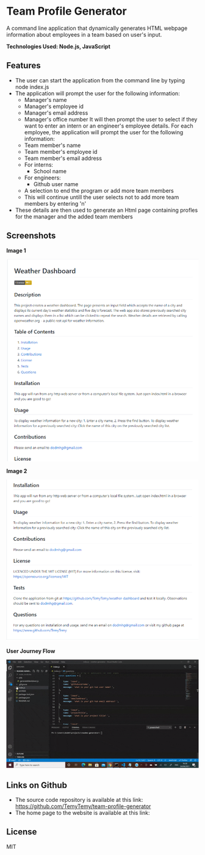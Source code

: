 # Team Profile Generator

A command line application that dynamically generates HTML webpage information about employees in a team based on user's input.

**Technologies Used: Node.js, JavaScript**

## Features

- The user can start the application from the command line by typing node index.js
- The application will prompt the user for the following information:
  - Manager's name
  - Manager's employee id
  - Manager's email address
  - Manager's office number
  It will then prompt the user to select if they want to enter an intern or an engineer's employee details. For each employee, the application will prompt the user for the following information:
  - Team member's name
  - Team member's employee id
  - Team member's email address
  - For interns:
     - School name
  - For engineers:
     - Github user name
  - A selection to end the program or add more team members
  - This will continue untill the user selects not to add more team members by entering  'n'
- These details are then used to generate an Html page containing profles for the manager and the added team members

## Screenshots



**Image 1**  

![alt text](https://github.com/TemyTemy/readme-generator/blob/main/Assets/Screen%201.PNG)

  
  
  
  
  
  
**Image 2**

![alt text](https://github.com/TemyTemy/readme-generator/blob/main/Assets/Screen%202.PNG)  




**User Journey Flow**

![alt text](https://github.com/TemyTemy/readme-generator/blob/main/Assets/ReadME%20Generator%20GIF.gif) 

## Links on Github

- The source code repository is available at this link: https://github.com/TemyTemy/team-profile-generator
- The home page to the website is available at this link: 


## License
MIT


